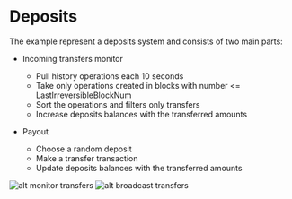 # Deposits

The example represent a deposits system and consists of two main parts:

* Incoming transfers monitor
  * Pull history operations each 10 seconds
  * Take only operations created in blocks with number <= LastIrreversibleBlockNum
  * Sort the operations and filters only transfers
  * Increase deposits balances with the transferred amounts

* Payout
  * Choose a random deposit
  * Make a transfer transaction
  * Update deposits balances with the transferred amounts

![alt monitor transfers](https://github.com/scorum/scorum-go/blob/master/examples/deposits/diagrams/monitor.png "Monitor transfers")
![alt broadcast transfers](https://github.com/scorum/scorum-go/blob/master/examples/deposits/diagrams/broadcast.png "Broadcast transfers")